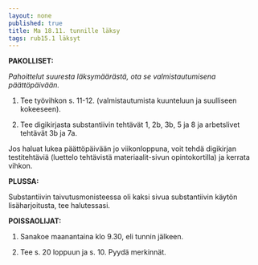 ```yaml
---
layout: none
published: true
title: Ma 18.11. tunnille läksy
tags: rub15.1 läksyt
---
```

**PAKOLLISET:**

_Pahoittelut suuresta läksymäärästä, ota se valmistautumisena päättöpäivään._

1. Tee työvihkon s. 11-12. (valmistautumista kuunteluun ja suulliseen kokeeseen).

2. Tee digikirjasta substantiivin tehtävät 1, 2b, 3b, 5 ja 8 ja arbetslivet tehtävät 3b ja 7a.

Jos haluat lukea päättöpäivään jo viikonloppuna, voit tehdä digikirjan testitehtäviä (luettelo tehtävistä materiaalit-sivun opintokortilla) ja kerrata vihkon.

**PLUSSA:**

Substantiivin taivutusmonisteessa oli kaksi sivua substantiivin käytön lisäharjoitusta, tee halutessasi.

**POISSAOLIJAT:**

1. Sanakoe maanantaina klo 9.30, eli tunnin jälkeen.

2. Tee s. 20 loppuun ja s. 10. Pyydä merkinnät.